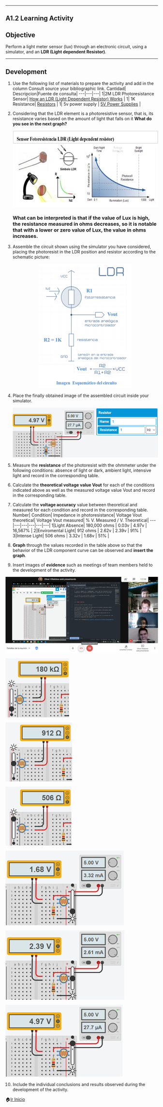 

---
## A1.2 Learning Activity

## Objective
Perform a light meter sensor (lux) through an electronic circuit, using a simulator, and an **LDR (Light dependent Resistor)**.

---
## Development
1. Use the following list of materials to prepare the activity and add in the column Consult source your bibliographic link.
   Cantidad| Descripcion|Fuente de consulta|
   ---|---|---|
   1|2M LDR Photoresistance Sensor| [How an LDR (Light Dependent Resistor) Works](https://kitronik.co.uk/blogs/resources/how-an-ldr-light-dependent-resistor-works) |
   1| 1K Resistance| [Resistors](https://learn.sparkfun.com/tutorials/resistors/all) |
   1| 5v power supply | [5V Power Supplies](https://www.acopian.com/5v-power-supplies.html) |
<p></p>

2. Considering that the LDR element is a photoresistive sensor, that is, its resistance varies based on the amount of light that falls on it **What do you see in the next graph?**
    <p align="left">
        <img alt="Graph" src="https://raw.githubusercontent.com/JavieRM3N/SistemasProgramables/main/img/A1.2_LDR.png" 
    </p>

    ### What can be interpreted is that if the value of Lux is high, the resistance measured in ohms decreases, so it is notable that with a lower or zero value of Lux, the value in ohms increases.
<p>

3. Assemble the circuit shown using the simulator you have considered, placing the photoresist in the LDR position and resistor according to the schematic picture:
    <p align="center">
        <img alt="CircuitDiagram" src="https://raw.githubusercontent.com/JavieRM3N/SistemasProgramables/main/img/A1.2_LDR2.png" 
    </p>

4. Place the finally obtained image of the assembled circuit inside your simulator.
    <p align="left">
        <img alt="EjemploVisual" src="https://raw.githubusercontent.com/JavieRM3N/SistemasProgramables/main/img/A1.2_4P.png" 
    </p>
5. Measure the **resistance** of the photoresist with the ohmmeter under the following conditions: absence of light or dark, ambient light, intensive light and record in the corresponding table.
6. Calculate the **theoretical voltage value Vout** for each of the conditions indicated above as well as the
measured voltage value Vout and record in the corresponding table.
7. Calculate the **voltage accuracy** value between theoretical and measured for each condition and record in
the corresponding table.
    Number| Condition| Impedance in photoresistance| Voltage Vout theoretical| Voltage Vout measured| % V. Measured / V. Theoretical|
    ---|---|---|---|---|---|
    1|Light Absence| 180,000 ohms | 0.03v | 4.97v | 16,567% | 
    2|Enviromental Light| 912 ohms | 2.62v | 2.39v | 91% | 
    3|Intense Light| 506 ohms | 3.32v | 1.68v | 51% | 
    <p></p>
8. **Graph** through the values recorded in the table above so that the behavior of the LDR component curve can be observed and **insert the graph**.
9. Insert images of **evidence** such as meetings of team members held to the development of the activity.
<p align="left">
        <img alt="ReunionMeet" src="https://raw.githubusercontent.com/JavieRM3N/SistemasProgramables/main/img/A1.2_9P1.png" 
</p>
<p align="left">
        <img alt="Fotoresistencia_LuzAusente" src="https://raw.githubusercontent.com/JavieRM3N/SistemasProgramables/main/img/A1.2_9P2.png" 
</p>
<p align="left">
        <img alt="Fotoresistencia_LuzAmbiente" src="https://raw.githubusercontent.com/JavieRM3N/SistemasProgramables/main/img/A1.2_9P3.png" 
</p>
<p align="left">
        <img alt="Fotoresistencia_LuzIntensa" src="https://raw.githubusercontent.com/JavieRM3N/SistemasProgramables/main/img/A1.2_9P4.png" 
</p>
<p align="left">
        <img alt="Fotoresistencia_VoltajeAusente" src="https://raw.githubusercontent.com/JavieRM3N/SistemasProgramables/main/img/A1.2_9P5.png" 
</p>
<p align="left">
        <img alt="Fotoresistencia_VoltajeAmbiente" src="https://raw.githubusercontent.com/JavieRM3N/SistemasProgramables/main/img/A1.2_9P6.png" 
</p>
<p align="left">
        <img alt="Fotoresistencia_VoltajeIntensa" src="https://raw.githubusercontent.com/JavieRM3N/SistemasProgramables/main/img/A1.2_9P7.png" 
</p>

10.  Include the individual conclusions and results observed during the development of the activity.

🏠[Ir Inicio](https://github.com/JavieRM3N/SistemasProgramables)
